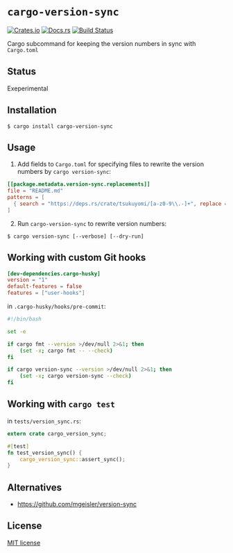 # `cargo-version-sync`

[![Crates.io](https://img.shields.io/crates/v/cargo-version-sync.svg)](https://crates.io/crates/cargo-version-sync)
[![Docs.rs](https://docs.rs/cargo-version-sync/badge.svg)](https://docs.rs/cargo-version-sync)
[![Build Status](https://travis-ci.org/ubnt-intrepid/cargo-version-sync.svg?branch=master)](https://travis-ci.org/ubnt-intrepid/cargo-version-sync)

Cargo subcommand for keeping the version numbers in sync with `Cargo.toml`

## Status

Exeperimental

## Installation

```shell-session
$ cargo install cargo-version-sync
```

## Usage

1. Add fields to `Cargo.toml` for specifying files to rewrite the version numbers by `cargo version-sync`:

```toml
[[package.metadata.version-sync.replacements]]
file = "README.md"
patterns = [
  { search = "https://deps.rs/crate/tsukuyomi/[a-z0-9\\.-]+", replace = "https://deps.rs/crate/tsukuyomi/{{version}}" },
]
```

2. Run `cargo-version-sync` to rewrite version numbers:

```shell-session
$ cargo version-sync [--verbose] [--dry-run]
```

## Working with custom Git hooks

```toml
[dev-dependencies.cargo-husky]
version = "1"
default-features = false
features = ["user-hooks"]
```

in `.cargo-husky/hooks/pre-commit`:

```sh
#!/bin/bash

set -e

if cargo fmt --version >/dev/null 2>&1; then
    (set -x; cargo fmt -- --check)
fi

if cargo version-sync --version >/dev/null 2>&1; then
    (set -x; cargo version-sync --check)
fi
```

## Working with `cargo test`

in `tests/version_sync.rs`:

```rust
extern crate cargo_version_sync;

#[test]
fn test_version_sync() {
    cargo_version_sync::assert_sync();
}
```

## Alternatives

* https://github.com/mgeisler/version-sync

## License

[MIT license](./LICENSE)

